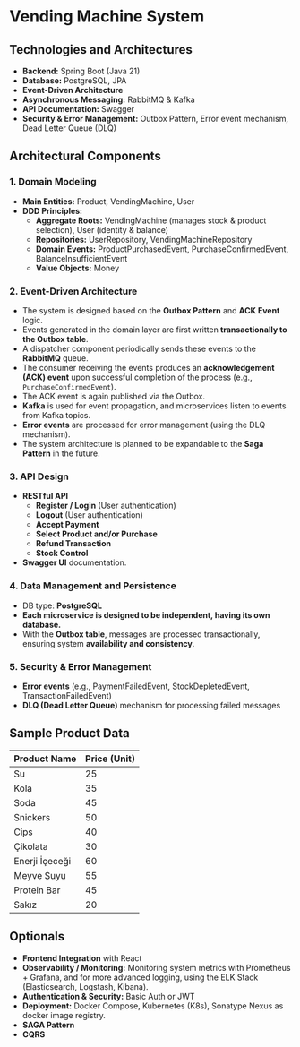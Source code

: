 # Vending Machine System

## Technologies and Architectures

- **Backend:** Spring Boot (Java 21)
- **Database:** PostgreSQL, JPA
- **Event-Driven Architecture**
- **Asynchronous Messaging:** RabbitMQ & Kafka
- **API Documentation:** Swagger
- **Security & Error Management:** Outbox Pattern, Error event mechanism, Dead Letter Queue (DLQ)

## Architectural Components

### 1. Domain Modeling

- **Main Entities:** Product, VendingMachine, User
- **DDD Principles:**
    - **Aggregate Roots:** VendingMachine (manages stock & product selection), User (identity & balance)
    - **Repositories:** UserRepository, VendingMachineRepository
    - **Domain Events:** ProductPurchasedEvent, PurchaseConfirmedEvent, BalanceInsufficientEvent
    - **Value Objects:** Money

### 2. Event-Driven Architecture

- The system is designed based on the **Outbox Pattern** and **ACK Event** logic.
- Events generated in the domain layer are first written **transactionally to the Outbox table**.
- A dispatcher component periodically sends these events to the **RabbitMQ** queue.
- The consumer receiving the events produces an **acknowledgement (ACK) event** upon successful completion of the
  process (e.g., `PurchaseConfirmedEvent`).
- The ACK event is again published via the Outbox.
- **Kafka** is used for event propagation, and microservices listen to events from Kafka topics.
- **Error events** are processed for error management (using the DLQ mechanism).
- The system architecture is planned to be expandable to the **Saga Pattern** in the future.

### 3. API Design

- **RESTful API**
    - **Register / Login** (User authentication)
    - **Logout** (User authentication)
    - **Accept Payment**
    - **Select Product and/or Purchase**
    - **Refund Transaction**
    - **Stock Control**
- **Swagger UI** documentation.

### 4. Data Management and Persistence

- DB type: **PostgreSQL**
- **Each microservice is designed to be independent, having its own database.**
- With the **Outbox table**, messages are processed transactionally, ensuring system **availability and consistency**.

### 5. Security & Error Management

- **Error events** (e.g., PaymentFailedEvent, StockDepletedEvent, TransactionFailedEvent)
- **DLQ (Dead Letter Queue)** mechanism for processing failed messages

## Sample Product Data

| Product Name   | Price (Unit) |
|----------------|--------------|
| Su             | 25           
| Kola           | 35           
| Soda           | 45           
| Snickers       | 50           
| Cips           | 40           
| Çikolata       | 30           
| Enerji İçeceği | 60           
| Meyve Suyu     | 55           
| Protein Bar    | 45           
| Sakız          | 20           

## Optionals

- **Frontend Integration** with React
- **Observability / Monitoring:** Monitoring system metrics with Prometheus + Grafana, and for more advanced logging,
  using the ELK Stack (Elasticsearch, Logstash, Kibana).
- **Authentication & Security:** Basic Auth or JWT
- **Deployment:** Docker Compose, Kubernetes (K8s), Sonatype Nexus as docker image registry.
- **SAGA Pattern**
- **CQRS**
